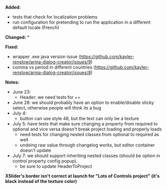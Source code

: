 **Added:**
* tests that check for localization problems
* run configuration for pretending to run the application in a different default locale (French) 

**Changed:**
* 

**Fixed:**
* wrapper .exe java version issue (https://github.com/kayler-renslow/arma-dialog-creator/issues/9)
* comma vs period in different countries (https://github.com/kayler-renslow/arma-dialog-creator/issues/8)

**Notes:**
* June 23:
    - Header: we need tests for +=
* June 28: we should probably have an option to enable/disable sticky select, otherwise people will think its a bug
* July 4:
    * button can use style 48, but the text can only be a texture
* July 5: have tests that make sure changing a property from required to optional and vice versa doesn't break project loading and properly loads
    * need tests for changing nested classes from optional to required as well
    * undoing raw value through changelog works, but editor container doesn't update
* July 7: we should support inheriting nested classes (should be option in control property config popup).
    * be sure to update HeaderToProject


**XSlider's border isn't correct at launch for "Lots of Controls project" (it's black instead of the texture color)**